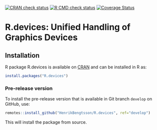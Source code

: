 

<div id="badges"><!-- pkgdown markup -->
<a href="https://CRAN.R-project.org/web/checks/check_results_R.devices.html"><img border="0" src="https://www.r-pkg.org/badges/version/R.devices" alt="CRAN check status"/></a> <a href="https://github.com/HenrikBengtsson/R.devices/actions?query=workflow%3AR-CMD-check"><img border="0" src="https://github.com/HenrikBengtsson/R.devices/actions/workflows/R-CMD-check.yaml/badge.svg?branch=develop" alt="R CMD check status"/></a>     <a href="https://app.codecov.io/gh/HenrikBengtsson/R.devices"><img border="0" src="https://codecov.io/gh/HenrikBengtsson/R.devices/branch/develop/graph/badge.svg" alt="Coverage Status"/></a> 
</div>

# R.devices: Unified Handling of Graphics Devices 


## Installation
R package R.devices is available on [CRAN](https://cran.r-project.org/package=R.devices) and can be installed in R as:
```r
install.packages("R.devices")
```


### Pre-release version

To install the pre-release version that is available in Git branch `develop` on GitHub, use:
```r
remotes::install_github("HenrikBengtsson/R.devices", ref="develop")
```
This will install the package from source.  

<!-- pkgdown-drop-below -->


